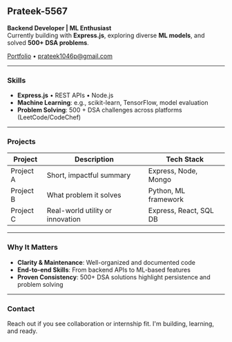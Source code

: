 ## Prateek-5567

**Backend Developer | ML Enthusiast**  
Currently building with **Express.js**, exploring diverse **ML models**, and solved **500+ DSA problems**.

[Portfolio](https://portfolio-react-blush-nu.vercel.app/) • prateek1046p@gmail.com

---

### Skills  
- **Express.js** • REST APIs • Node.js  
- **Machine Learning**: e.g., scikit-learn, TensorFlow, model evaluation  
- **Problem Solving**: 500 + DSA challenges across platforms (LeetCode/CodeChef)

---

### Projects

| Project | Description | Tech Stack |
|---------|-------------|------------|
| Project A | Short, impactful summary | Express, Node, Mongo |
| Project B | What problem it solves | Python, ML framework |
| Project C | Real-world utility or innovation | Express, React, SQL DB |

---

### Why It Matters

- **Clarity & Maintenance**: Well-organized and documented code  
- **End-to-end Skills**: From backend APIs to ML-based features  
- **Proven Consistency**: 500+ DSA solutions highlight persistence and problem solving

---

### Contact

Reach out if you see collaboration or internship fit. I'm building, learning, and ready.


<!---
Prateek-5567/Prateek-5567 is a ✨ special ✨ repository because its `README.md` (this file) appears on your GitHub profile.
You can click the Preview link to take a look at your changes.
--->
